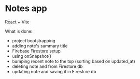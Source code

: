 # Notes app

React + Vite

What is done:

- project bootstrapping
- adding note's summary title
- Firebase Firestore setup
- using onSnapshot()
- bumping recent note to the top (sorting based on updated_at)
- deleting note and from Firestore db
- updating note and saving it in Firestore db
